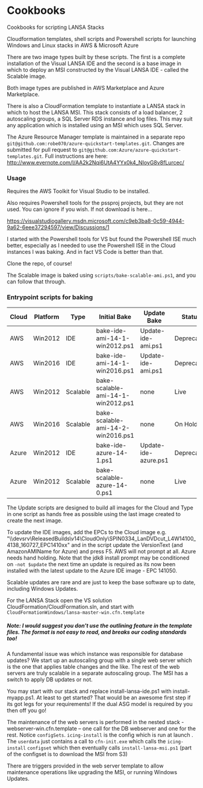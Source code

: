 # Cookbooks
Cookbooks for scripting LANSA Stacks

Cloudformation templates, shell scripts and Powershell scripts for launching Windows and Linux stacks in AWS & Microsoft Azure

There are two image types built by these scripts. The first is a complete installation of the Visual LANSA IDE and the second is a base image in which to deploy an MSI constructed by the Visual LANSA IDE - called the Scalable image.

Both image types are published in AWS Marketplace and Azure Marketplace.

There is also a CloudFormation template to instantiate a LANSA stack in which to host the LANSA MSI. This stack consists of a load balancer, 2 autoscaling groups, a SQL Server RDS instance and log files. This may suit any application which is installed using an MSI which uses SQL Server.

The Azure Resource Manager template is maintained in a separate repo 
```git@github.com:robe070/azure-quickstart-templates.git```. Changes are submitted for pull request to ```git@github.com:Azure/azure-quickstart-templates.git```. Full instructions are here: http://www.evernote.com/l/AA2k2Nqi6UtA4YYx0k4_NIoyG8v8fLurcec/
### Usage
Requires the AWS Toolkit for Visual Studio to be installed.

Also requires Powershell tools for the pssproj projects, but they are not used. You can ignore if you wish. If not download is here…

https://visualstudiogallery.msdn.microsoft.com/c9eb3ba8-0c59-4944-9a62-6eee37294597/view/Discussions/1

I started with the Powershell tools for VS but found the Powershell ISE much better, especially as I needed to use the Powershell ISE in the Cloud instances I was baking. And in fact VS Code is better than that.

Clone the repo, of course!

The Scalable image is baked using `scripts/bake-scalable-ami.ps1`, and you can follow that through. 

### Entrypoint scripts for baking

| Cloud | Platform | Type | Initial Bake | Update Bake | Status
| - | - | - | - | - | -
| AWS | Win2012 | IDE | bake-ide-ami-14-1-win2012.ps1 | Update-ide-ami.ps1 | Deprecated
| AWS | Win2016 | IDE | bake-ide-ami-14-1-win2016.ps1 | Update-ide-ami.ps1 | Deprecated
| AWS | Win2012 | Scalable | bake-scalable-ami-14-1-win2012.ps1 | none | Live
| AWS | Win2016 | Scalable | bake-scalable-ami-14-2-win2016.ps1 | none | On Hold
| Azure | Win2012 | IDE | bake-ide-azure-14-1.ps1 | Update-ide-azure.ps1 | Deprecated
| Azure | Win2012 | Scalable | bake-scalable-azure-14-0.ps1 | none | Live

The Update scripts are designed to build all images for the Cloud and Type in one script as hands free as possible using the last image created to create the next image. 

To update the IDE images, add the EPCs to the Cloud image e.g. "\\\\devsrv\ReleasedBuilds\v14\CloudOnly\SPIN0334\_LanDVDcut\_L4W14100_4138_160727_EPC1410xx" and in the script update the VersionText (and AmazonAMIName for Azure) and press F5. AWS will not prompt at all. Azure needs hand holding. Note that the jdk8 install prompt may be conditioned on ```-not $update``` the next time an update is required as its now been installed with the latest update to the Azure IDE image - EPC 141050.

Scalable updates are rare and are just to keep the base software up to date, including Windows Updates.

For the LANSA Stack open the VS solution CloudFormation/CloudFormation.sln, and start with `CloudFormationWindows/lansa-master-win.cfn.template`

##### Note: I would suggest you don't use the outlining feature in the template files. The format is not easy to read, and breaks our coding standards too!

A fundamental issue was which instance was responsible for database updates? We start up an autoscaling group with a single web server which is the one that applies table changes and the like. The rest of the web servers are truly scalable in a separate autoscaling group. The MSI has a switch to apply DB updates or not.

You may start with our stack and replace install-lansa-ide.ps1 with install-myapp.ps1. At least to get started? That would be an awesome first step if its got legs for your requirements! If the dual ASG model is required by you then off you go! 

The maintenance of the web servers is performed in the nested stack - webserver-win.cfn.template – one call for the DB webserver and one for the rest. Notice `configSets`. `icing-install` is the config which is run at launch . The `userdata` just contains a call to `cfn-init.exe` which calls the `icing-install` `configset` which then eventually calls `install-lansa-msi.ps1` (part of the configset is to download the MSI from S3)

There are triggers provided in the web server template to allow maintenance operations like upgrading the MSI, or running Windows Updates.
